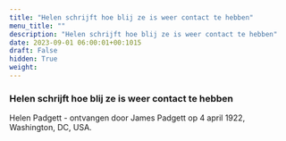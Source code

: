 ```yaml
---
title: "Helen schrijft hoe blij ze is weer contact te hebben"
menu_title: ""
description: "Helen schrijft hoe blij ze is weer contact te hebben"
date: 2023-09-01 06:00:01+00:1015
draft: False
hidden: True
weight:
---
```

### Helen schrijft hoe blij ze is weer contact te hebben

Helen Padgett - ontvangen door James Padgett op 4 april 1922, Washington, DC, USA.
